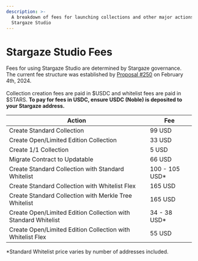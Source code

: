 ```yaml
---
description: >-
  A breakdown of fees for launching collections and other major actions on
  Stargaze Studio
---
```


# Stargaze Studio Fees

Fees for using Stargaze Studio are determined by Stargaze governance. The current fee structure was established by [Proposal #250](https://www.mintscan.io/stargaze/proposals/250) on February 4th, 2024. \
\
Collection creation fees are paid in $USDC and whitelist fees are paid in $STARS. **To pay for fees in USDC, ensure USDC (Noble) is deposited to your Stargaze address.**

| Action                                                         | Fee             |
| -------------------------------------------------------------- | --------------- |
| Create Standard Collection                                     | 99 USD          |
| Create Open/Limited Edition Collection                         | 33 USD          |
| Create 1/1 Collection                                          | 5 USD           |
| Migrate Contract to Updatable                                  | 66 USD          |
| Create Standard Collection with Standard Whitelist             | 100 - 105 USD\* |
| Create Standard Collection with Whitelist Flex                 | 165 USD         |
| Create Standard Collection with Merkle Tree Whitelist          | 165 USD         |
| Create Open/Limited Edition Collection with Standard Whitelist | 34 - 38 USD\*   |
| Create Open/Limited Edition Collection with Whitelist Flex     | 55 USD          |

\*Standard Whitelist price varies by number of addresses included.
